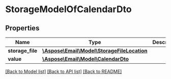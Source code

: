 # StorageModelOfCalendarDto

## Properties
Name | Type | Description | Notes
------------ | ------------- | ------------- | -------------
**storage_file** | [**\Aspose\Email\Model\StorageFileLocation**](StorageFileLocation.md) |  | [optional] 
**value** | [**\Aspose\Email\Model\CalendarDto**](CalendarDto.md) |  | [optional] 



[[Back to Model list]](README.md#documentation-for-models) [[Back to API list]](README.md#documentation-for-api-endpoints) [[Back to README]](README.md)


